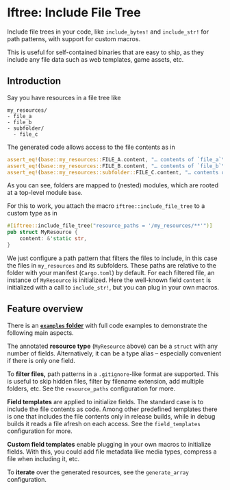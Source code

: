 # Iftree: Include File Tree

Include file trees in your code, like `include_bytes!` and `include_str!`
for path patterns, with support for custom macros.

This is useful for self-contained binaries that are easy to ship, as they
include any file data such as web templates, game assets, etc.

## Introduction

Say you have resources in a file tree like

```text
my_resources/
- file_a
- file_b
- subfolder/
  - file_c
```

The generated code allows access to the file contents as in

```rust
assert_eq!(base::my_resources::FILE_A.content, "… contents of `file_a`\n");
assert_eq!(base::my_resources::FILE_B.content, "… contents of `file_b`\n");
assert_eq!(base::my_resources::subfolder::FILE_C.content, "… contents of `file_c`\n");
```

As you can see, folders are mapped to (nested) modules, which are rooted at a
top-level module `base`.

For this to work, you attach the macro `iftree::include_file_tree` to a custom
type as in

```rust
#[iftree::include_file_tree("resource_paths = '/my_resources/**'")]
pub struct MyResource {
    content: &'static str,
}
```

We just configure a path pattern that filters the files to include, in this case
the files in `my_resources` and its subfolders. These paths are relative to the
folder with your manifest (`Cargo.toml`) by default. For each filtered file, an
instance of `MyResource` is initialized. Here the well-known field `content` is
initialized with a call to `include_str!`, but you can plug in your own macros.

## Feature overview

There is an
[**`examples` folder**](https://github.com/evolutics/iftree/tree/main/examples)
with full code examples to demonstrate the following main aspects.

The annotated **resource type** (`MyResource` above) can be a `struct` with any
number of fields. Alternatively, it can be a type alias – especially convenient
if there is only one field.

To **filter files,** path patterns in a `.gitignore`-like format are supported.
This is useful to skip hidden files, filter by filename extension, add multiple
folders, etc. See the `resource_paths` configuration for more.

**Field templates** are applied to initialize fields. The standard case is to
include the file contents as code. Among other predefined templates there is one
that includes the file contents only in release builds, while in debug builds it
reads a file afresh on each access. See the `field_templates` configuration for
more.

**Custom field templates** enable plugging in your own macros to initialize
fields. With this, you could add file metadata like media types, compress a file
when including it, etc.

To **iterate** over the generated resources, see the `generate_array`
configuration.
